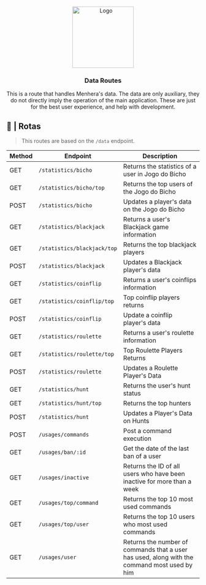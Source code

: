 <br />
<p align="center">
  <a href="https://github.com/ySnoopyDogy/Menhera-Tools">
    <img src="https://i.imgur.com/jjgBki0.png" alt="Logo" width="160" height="160">
  </a>

  <h3 align="center"> Data Routes </h3>

  <p align="center">
    This is a route that handles Menhera's data. The data are only auxiliary, they do not directly imply the operation of the main application. These are just for the best user experience, and help with development.
    <br />
  </p>
</p>

## 🔀 | Rotas

> This routes are based on the `/data` endpoint.

| Method | Endpoint                         | Description                                                                                  |
| ------ | -------------------------------- | -------------------------------------------------------------------------------------------- |
| GET    | `/statistics/bicho`              | Returns the statistics of a user in Jogo do Bicho                                            |
| GET    | `/statistics/bicho/top`          | Returns the top users of the Jogo do Bicho                                                   |
| POST   | `/statistics/bicho`              | Updates a player's data on the Jogo do Bicho                                                 |
| GET    | `/statistics/blackjack`          | Returns a user's Blackjack game information                                                  |
| GET    | `/statistics/blackjack/top`      | Returns the top blackjack players                                                            |
| POST   | `/statistics/blackjack`          | Updates a Blackjack player's data                                                            |
| GET    | `/statistics/coinflip`           | Returns a user's coinflips information                                                       |
| GET    | `/statistics/coinflip/top`       | Top coinflip players returns                                                                 |
| POST   | `/statistics/coinflip`           | Update a coinflip player's data                                                              |
| GET    | `/statistics/roulette`           | Returns a user's roulette information                                                        |
| GET    | `/statistics/roulette/top`       | Top Roulette Players Returns                                                                 |
| POST   | `/statistics/roulette`           | Updates a Roulette Player's Data                                                             |
| GET    | `/statistics/hunt`               | Returns the user's hunt status                                                               |
| GET    | `/statistics/hunt/top`           | Returns the top hunters                                                                      |
| POST   | `/statistics/hunt`               | Updates a Player's Data on Hunts                                                             |
| POST   | `/usages/commands`               | Post a command execution                                                                     |
| GET    | `/usages/ban/:id`                | Get the date of the last ban of a user                                                       |
| GET    | `/usages/inactive`               | Returns the ID of all users who have been inactive for more than a week                      |
| GET    | `/usages/top/command`            | Returns the top 10 most used commands                                                        |
| GET    | `/usages/top/user`               | Returns the top 10 users who most used commands                                              |
| GET    | `/usages/user`                   | Returns the number of commands that a user has used, along with the command most used by him |
